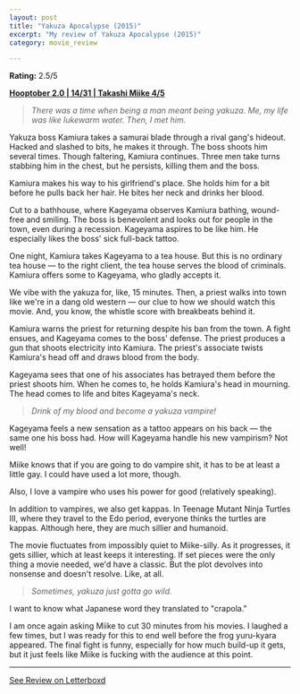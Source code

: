 ```yaml
---
layout: post
title: "Yakuza Apocalypse (2015)"
excerpt: "My review of Yakuza Apocalypse (2015)"
category: movie_review

---
```


**Rating:** 2.5/5

<b><a href="https://boxd.it/pRPis/detail" rel="nofollow">Hooptober 2.0 | 14/31 | Takashi Miike 4/5</a></b>
<blockquote><i>There was a time when being a man meant being yakuza. Me, my life was like lukewarm water. Then, I met him.</i></blockquote>Yakuza boss Kamiura takes a samurai blade through a rival gang's hideout. Hacked and slashed to bits, he makes it through. The boss shoots him several times. Though faltering, Kamiura continues. Three men take turns stabbing him in the chest, but he persists, killing them and the boss.

Kamiura makes his way to his girlfriend's place. She holds him for a bit before he pulls back her hair. He bites her neck and drinks her blood.

Cut to a bathhouse, where Kageyama observes Kamiura bathing, wound-free and smiling. The boss is benevolent and looks out for people in the town, even during a recession. Kageyama aspires to be like him. He especially likes the boss' sick full-back tattoo.

One night, Kamiura takes Kageyama to a tea house. But this is no ordinary tea house — to the right client, the tea house serves the blood of criminals. Kamiura offers some to Kageyama, who gladly accepts it.

We vibe with the yakuza for, like, 15 minutes. Then, a priest walks into town like we're in a dang old western — our clue to how we should watch this movie. And, you know, the whistle score with breakbeats behind it.

Kamiura warns the priest for returning despite his ban from the town. A fight ensues, and Kageyama comes to the boss' defense. The priest produces a gun that shoots electricity into Kamiura. The priest's associate twists Kamiura's head off and draws blood from the body.

Kageyama sees that one of his associates has betrayed them before the priest shoots him. When he comes to, he holds Kamiura's head in mourning. The head comes to life and bites Kageyama's neck.
<blockquote><i>Drink of my blood and become a yakuza vampire!</i></blockquote>Kageyama feels a new sensation as a tattoo appears on his back — the same one his boss had. How will Kageyama handle his new vampirism? Not well!

Miike knows that if you are going to do vampire shit, it has to be at least a little gay. I could have used a lot more, though.

Also, I love a vampire who uses his power for good (relatively speaking). 

In addition to vampires, we also get kappas. In Teenage Mutant Ninja Turtles III, where they travel to the Edo period, everyone thinks the turtles are kappas. Although here, they are much sillier and humanoid.

The movie fluctuates from impossibly quiet to Miike-silly. As it progresses, it gets sillier, which at least keeps it interesting. If set pieces were the only thing a movie needed, we'd have a classic. But the plot devolves into nonsense and doesn't resolve. Like, at all.
<blockquote><i>Sometimes, yakuza just gotta go wild.</i></blockquote>I want to know what Japanese word they translated to "crapola."

I am once again asking Miike to cut 30 minutes from his movies. I laughed a few times, but I was ready for this to end well before the frog yuru-kyara appeared. The final fight is funny, especially for how much build-up it gets, but it just feels like Miike is fucking with the audience at this point.

<hr>

[See Review on Letterboxd](https://boxd.it/6StfQ9)
